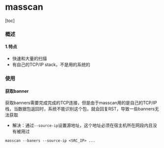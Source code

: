 # masscan

[toc]

### 概述

#### 1.特点
* 快速和大量的扫描
* 有自己的TCP/IP stack，不是用的系统的


### 使用

#### 获取banner
获取banners需要完成完成的TCP连接，但是由于masscan用的是自己的TCP/IP栈，当数据包返回时，系统不能识别这个包，就会回复RST，导致一些banners无法获取
* 解决：通过`--source-ip`设置源地址，这个地址必须在宿主机所在网段内且没有被用过
```shell
masscan --baners --source-ip <SRC_IP> ...
```

